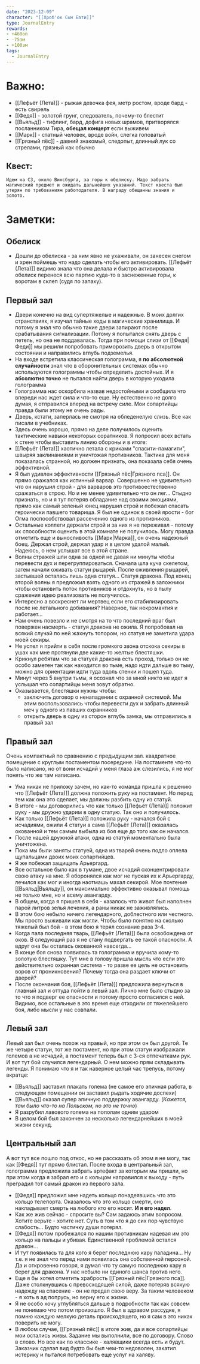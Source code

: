 ```yaml
---
date: "2023-12-09"
character: "[[Хроб'ок Сын Бати]]"
type: JournalEntry
rewards: 
- +460оп
- -75зм
- +100зм
tags:
  - JournalEntry
---
```

# Важно:
- [[Лефьёт (Лета)]] - рыжая девочка фея, метр ростом, вроде бард - есть свирель
- [[Федя]] - золотой грунг, следователь, почему-то блестит
- [[Вьяльд]] - тифлинг, бард, дофига новых шрамов, притворялся посланником Тира, **обещал концерт** если выживем
- [[Марк]] - статный человек, вроде войн, слегка гоповатый
- [[Грязный пёс]] - давний знакомый, следопыт, длинный лук со стрелами, грязный как обычно
## Квест:
```
Идем на СЗ, около Винсбурга, за горы к обелиску. Надо забрать магический предмет и ожидать дальнейших указаний. Текст квеста был утерян по требованиям работодателя. В награду обещанны знания и золото.
```
# Заметки:
## Обелиск
- Дошли до обелиска - за ним явно не ухаживали, он занесен снегом и хрен поймешь что надо сделать чтобы его активировать. [[Лефьёт (Лета)]] видимо знала что она делала и быстро активировала обелиск перенеся всю партию куда-то в заснеженные горы, к воротам в склеп (судя по запаху).

## Первый зал
- Двери конечно на вид супертяжелые и надежные. В моих долгих странствиях, я изучал тайные ходы в магические хранилища. И потому я знал что обычно такие двери запирают после срабатывания сигнализации. Потому я попытался снять дверь с петель, но она не поддавалась. Тогда при помощи слизи от [[Федя|Феди]] мы решили попробовать приморозить дверь в открытом состоянии и направились вглубь подземелья.
- На входе встретила классическая голограмма, я __по абсолютной случайности__ знал что в оборонительных системах обычно используются голограммы чтобы определить достойных. И я __абсолютно точно__ не пытался найти дверь в которую уходила голограмма
- Голограмма нас оскорбила назвав недостойными и сообщила что впереди нас ждет сила и что-то еще. Ну естественно не долго думая, я отправился вперед на встречу силе. Мои сопартийцы правда были этому не очень рады.
- Дверь, кстати, заперлась не смотря на обледенелую слизь. Все как писали в учебниках.
- Здесь очень хорошо, прямо на деле получилось оценить тактические навыки некоторых соратников. Я попросил всех встать к стене чтобы выставить линию обороны и в итоге:
- [[Лефьёт (Лета)]] хаотично летала с криками "спасити-памагити", швыряя заклинаниями и уничтожая противников. Тактика для меня показалась странной, но должен признать, она показала себя очень эффективной.
- Я был удивлен эффективности [[Грязный пёс|Грязного пса]]. Он прямо сражался как истинный варвар. Совершенно не удивительно что он нарушил строй - для варваров это противоестественно сражаться в строю. Но и не менее удивительно что он лег... Стыдно признать, но и я тут потеряв обладание над своими эмоциями, прямо как самый зеленый юнец нарушил строй и побежал спасать героически павшего товарища. Я был не одинок в своей ярости - бог Огма поспособствовал рассечению одного из противников.
- Остальные коллеги держали строй и за них я не переживал - потому их способности оценить в этой комнате не получилось. Могу правда отметить еще и выносливость [[Марк|Марка]], он очень надежный боец. Держал строй, держал удар и в целом удалой малый. Надеюсь, о нем услышат все в этой стране.
- Волны стражей шли одна за одной не давая ни минуты чтобы перевести дух и перегруппироваться. Сначала шла куча скелетом, затем начали оживать статуи рыцарей. После оживления рыцарей, застывшей осталась лишь одна статуя... Статуя дракона. Под конец второй волны я предложил взять одного из стражей в заложники чтобы остановить поток противников и отдохнуть, но в пылу сражения идею реализовать не получилось.
- Интересно а воскреснет ли мертвец если его стабилизировать после не летального добивания? Наверное, так некромантия и работает...
- Нам очень повезло и не смотря на то что последний враг был повержен насмерть - статуя дракона не ожила. Я попробовал на всякий случай по ней жахнуть топором, но статуя не заметила удара моей секиры.
- Не успел я прийти в себя после громкого звона отскока секиры в ушах как мне протянули две какие-то желтые блестяшки.
- Крикнул ребятам что за статуей дракона есть проход, только он не особо заметен так как находится во тьме, надо идти дальше во тьму, можно для ориентации идти туда вдоль стенки и пошел туда.
- Минут через 5 внутри тьмы, я осознал что за мной никто не идет я услышал что сопартийцы меня зовут обратно.
- Оказывается, блестяшки нужны чтобы:
	- заключить договор о ненападении с охранной системой. Мы этим воспользовались чтобы перевести дух и забрать длинный меч у одного из павших охранников
	- открыть дверь в одну из сторон вглубь замка, мы отправились в правый зал
## Правый зал
Очень компактный по сравнению с предыдущим зал. квадратное помещение с круглым постаментом посередине. На постаменте что-то было написано, но от вони исчадий у меня глаза аж слезились, я не мог понять что же там написано. 
- Ума никак не приложу зачем, но как-то команда пришла к решению что [[Лефьёт (Лета)]] должна положить руку на постамент. Но перед тем как она это сделает, мы должны разбить одну из статуй.
- В итоге - мы договорились что как только [[Лефьёт (Лета)]] положит руку - мы дружно ударим в одну статую. Так оно и получилось. 
- Как только [[Лефьёт (Лета)]] положила руку - начался бой с исчадиями, ожили 4 статуи а сама [[Лефьёт (Лета)]] оказалась окованной и тем самым выбыла из боя еще до того как он начался.
- После нашей дружной атаки, одна из статуй моментально была уничтожена.
- Пока мы были заняты статуей, одна из тварей очень подло оплела щупальцами двоих моих сопартийцев.
- Я же побежал защищать Арьергард.
- Все остальное было как в тумане, двое исчадий сконцентрировали свою атаку на мне. Я оборонялся как мог не пуская их к Арьергарду, лечился как мог и иногда наотмашь махал секирой. Мое почтение [[Вьяльд|Вьяльду]], он максимально эффективно оказывал помощь не только мне, но и всему авангарду.
- В общем, когда я пришел в себя - казалось что живот был наполнен парой литров зелья лечения, а раны никак не заживлялись.
- В этом бою небыло ничего легендарного, доблестного или честного. Мы просто выживали как могли. Чтобы было понятно на сколько тяжелый был бой - в этом бою я терял сознание раза 3-4.
- Когда пала последняя тварь, [[Лефьёт (Лета)]] была освобождена от оков. В следующий раз я не стану подвергать ее такой опасности. А вдруг она бы осталась окованной навсегда... 
- В конце боя снова появилась та голограмма и вручила кому-то золотую блестяшку. Тут мне в голову пришла мысль что если это действительно охранная система - то разве ее цель не остановить воров от проникновения? Почему тогда она раздает ключи от дверей?
- После окончания боя, [[Лефьёт (Лета)]] предложила вернуться в главный зал и оттуда пойти в левый зал. Лично мне было стыдно за то что я подверг ее опасности и потому просто согласился с ней. Видимо, все остальные в это время еще отходили от тяжелейшего боя, либо мысли у нас совпали.
## Левый зал
Левый зал был очень похож на правый, но при этом он был другой. Те же четыре статуи, тот же постамент, но при этом статуи изображали големов а не исчадий, а постамент теперь был с 3-ся отпечатками рук. И вот тут бой случился легендарный. О нем можно прям складывать легенды. Я понимаю что я и так наверное целый час трепусь, потому вкратце:
- [[Вьяльд]] заставил плакать голема (не самое его эпичная работа, в следующем помещении он заставил рыдать ходячие доспехи)
- [[Вьяльд]] оказал супер эпичную поддержку авангарду. (_Кажется, там было что-то на Польском, но это не точно_)
- Я разрубил лавового голема на пополам одним ударом
- В целом бой был закончен за несколько легендарнейших в моей жизни секунд.
## Центральный зал
А вот тут все пошло под откос, но не рассказать об этом я не могу, так как [[Федя]] тут прямо блистал. 
После входа в центральный зал, голограмма предложила забрать артефакт за которым мы пришли, но при этом когда я забрал его и с кольцом направился к выходу - путь преградил тот самый дракон из первого зала.
- [[Федя]] предложил мне надеть кольцо понадеявшись что это кольцо телепорта. Оказалось что это кольцо смерти, оно накладывает смерть на любого кто его носит. **И я его надел**.
- Как же жив сейчас - спросите вы? Сам задаюсь этим вопросом. Хотите верьте - хотите нет. Суть в том что я до сих пор чувствую слабость... Будто частичку души потерял.
- [[Федя]] потом пробежался по нашим противникам надевая им это кольцо на пальцы и убивая. Единственной проблемой остался дракон... 
- И тут появилась та для кого я берег последнюю кару паладина... Ну т.е. я не знал что перед нами появилась она собственной персоной. Да и откровенно говоря, я думал что ту самую последнюю кару я берег для дракона. У нас небыло ни единого шанса против него.
- Еще я бы хотел отметить храбрость [[Грязный пёс|Грязного пса]]. Даже столкнувшись с превосходящей силой, даже потеряв всякую надежду на спасение - он не предал свою веру. За таким человеком - я хоть в ад попрусь, но верну его к жизни. 
- Я не особо хочу углубляться дальше в подробности так как совсем не понимаю что потом произошло. Я был в здравом рассудке, я помню каждую мелкую деталь происходящего, но я сам в это никак поверить не могу.
- В любом случае, [[Грязный пёс]] в итоге жив, да и все сопартийцы мои остались живы. Задание мы выполнили, все по договору. Слово в слово. Но все как по классике - халявщики всегда есть и будут. Заказчик сделал вид будто бы был чем-то недоволен, закатил истерику и пытался потребовать еще услуг на халяву.